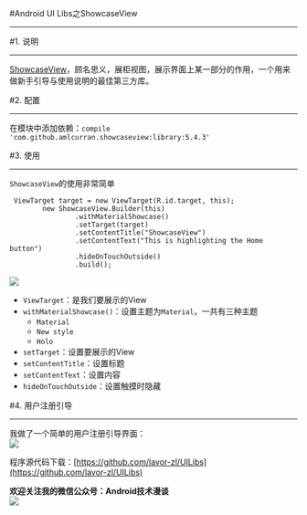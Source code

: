#Android UI Libs之ShowcaseView  
***  
#1. 说明  
***  
[ShowcaseView](https://github.com/amlcurran/ShowcaseView)，顾名思义，展柜视图，展示界面上某一部分的作用，一个用来做新手引导与使用说明的最佳第三方库。  

#2. 配置  
***  
在模块中添加依赖：`compile 'com.github.amlcurran.showcaseview:library:5.4.3'`  

#3. 使用  
***  
`ShowcaseView`的使用非常简单  
```  
 ViewTarget target = new ViewTarget(R.id.target, this);
        new ShowcaseView.Builder(this)
                .withMaterialShowcase()
                .setTarget(target)
                .setContentTitle("ShowcaseView")
                .setContentText("This is highlighting the Home button")
                .hideOnTouchOutside()
                .build();  
```  
![](http://i.imgur.com/R7fdr2M.png)  

- `ViewTarget`：是我们要展示的View  
- `withMaterialShowcase()`：设置主题为`Material`，一共有三种主题  
   - `Material`  
   - `New style`  
   - `Holo`  
- `setTarget`：设置要展示的View  
- `setContentTitle`：设置标题  
- `setContentText`：设置内容  
- `hideOnTouchOutside`：设置触摸时隐藏  

#4. 用户注册引导  
***  
我做了一个简单的用户注册引导界面：  
![](http://i.imgur.com/WzMzlRo.gif)  

程序源代码下载：[https://github.com/lavor-zl/UILibs](https://github.com/lavor-zl/UILibs)

**欢迎关注我的微信公众号：Android技术漫谈**  
![](http://i.imgur.com/u75x3BP.jpg)